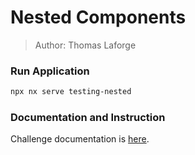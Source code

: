 # Nested Components

> Author: Thomas Laforge

### Run Application

```bash
npx nx serve testing-nested
```

### Documentation and Instruction

Challenge documentation is [here](https://angular-challenges.vercel.app/challenges/testing/18-nested-comp.md/).
